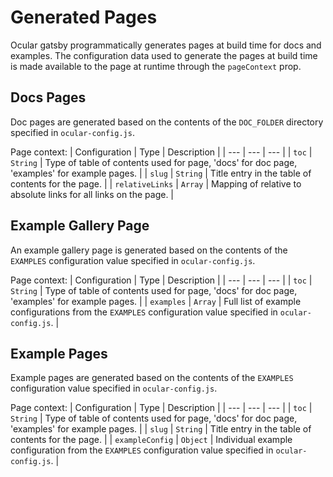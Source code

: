 # Generated Pages

Ocular gatsby programmatically generates pages at build time for docs and examples.  The configuration data used to generate the pages at build time
is made available to the page at runtime through the `pageContext` prop.

## Docs Pages

Doc pages are generated based on the contents of the `DOC_FOLDER` directory specified in `ocular-config.js`.

Page context:
| Configuration      | Type | Description |
| --- | --- | --- |
| `toc` | `String` | Type of table of contents used for page, 'docs' for doc page, 'examples' for example pages. |
| `slug` | `String` | Title entry in the table of contents for the page. |
| `relativeLinks`     | `Array` | Mapping of relative to absolute links for all links on the page. |

## Example Gallery Page

An example gallery page is generated based on the contents of the `EXAMPLES` configuration value specified in `ocular-config.js`.

Page context:
| Configuration      | Type | Description |
| --- | --- | --- |
| `toc` | `String` | Type of table of contents used for page, 'docs' for doc page, 'examples' for example pages. |
| `examples` | `Array` | Full list of example configurations from the `EXAMPLES` configuration value specified in `ocular-config.js`. |

## Example Pages

Example pages are generated based on the contents of the `EXAMPLES` configuration value specified in `ocular-config.js`.

Page context:
| Configuration      | Type | Description |
| --- | --- | --- |
| `toc` | `String` | Type of table of contents used for page, 'docs' for doc page, 'examples' for example pages. |
| `slug` | `String` | Title entry in the table of contents for the page. |
| `exampleConfig` | `Object` | Individual example configuration from the `EXAMPLES` configuration value specified in `ocular-config.js`. |
